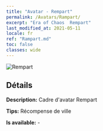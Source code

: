 ```yaml
---
title: "Avatar - Rempart"
permalink: /Avatars/Rampart/
excerpt: "Era of Chaos  Rempart"
last_modified_at: 2021-05-11
locale: fr
ref: "Rampart.md"
toc: false
classes: wide
---
```

 ![Rempart](/images/a/avatarFrame_12.png)

## Détails

 **Description:** Cadre d'avatar Rempart 

 **Tips:** Récompense de ville 

 **Is available:**  - 

